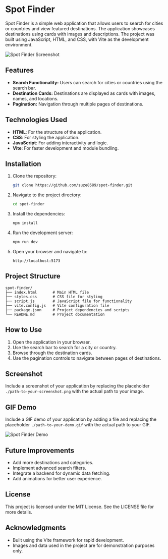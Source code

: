 # Spot Finder

Spot Finder is a simple web application that allows users to search for cities or countries and view featured destinations. The application showcases destinations using cards with images and descriptions. The project was built using JavaScript, HTML, and CSS, with Vite as the development environment.

![Spot Finder Screenshot](spot-finder/spot-finder/public/screenshot.png)

## Features

- **Search Functionality:** Users can search for cities or countries using the search bar.
- **Destination Cards:** Destinations are displayed as cards with images, names, and locations.
- **Pagination:** Navigation through multiple pages of destinations.

## Technologies Used

- **HTML**: For the structure of the application.
- **CSS**: For styling the application.
- **JavaScript**: For adding interactivity and logic.
- **Vite**: For faster development and module bundling.

## Installation

1. Clone the repository:

   ```bash
   git clone https://github.com/suze8589/spot-finder.git
   ```

2. Navigate to the project directory:

   ```bash
   cd spot-finder
   ```

3. Install the dependencies:

   ```bash
   npm install
   ```

4. Run the development server:

   ```bash
   npm run dev
   ```

5. Open your browser and navigate to:
   ```
   http://localhost:5173
   ```

## Project Structure

```
spot-finder/
├── index.html       # Main HTML file
├── styles.css       # CSS file for styling
├── script.js        # JavaScript file for functionality
├── vite.config.js   # Vite configuration file
├── package.json     # Project dependencies and scripts
└── README.md        # Project documentation
```

## How to Use

1. Open the application in your browser.
2. Use the search bar to search for a city or country.
3. Browse through the destination cards.
4. Use the pagination controls to navigate between pages of destinations.

## Screenshot

Include a screenshot of your application by replacing the placeholder `./path-to-your-screenshot.png` with the actual path to your image.

## GIF Demo

Include a GIF demo of your application by adding a file and replacing the placeholder `./path-to-your-demo.gif` with the actual path to your GIF.

![Spot Finder Demo](./demo.gif)

## Future Improvements

- Add more destinations and categories.
- Implement advanced search filters.
- Integrate a backend for dynamic data fetching.
- Add animations for better user experience.

## License

This project is licensed under the MIT License. See the LICENSE file for more details.

## Acknowledgments

- Built using the Vite framework for rapid development.
- Images and data used in the project are for demonstration purposes only.
